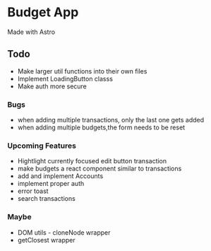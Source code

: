 # Budget App
Made with Astro

## Todo
- Make larger util functions into their own files
- Implement LoadingButton classs
- Make auth more secure


### Bugs
- when adding multiple transactions, only the last one gets added
- when adding multiple budgets,the form needs to be reset

### Upcoming Features
- Hightlight currently focused edit button transaction
- make budgets a react component similar to transactions
- add and implement Accounts
- implement proper auth
- error toast
- search transactions

### Maybe
- DOM utils - cloneNode wrapper
- getClosest wrapper

